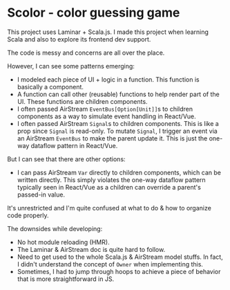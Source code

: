 # Scolor - color guessing game

This project uses Laminar + Scala.js. I made this project when learning Scala and also to explore its frontend dev support.

The code is messy and concerns are all over the place.

However, I can see some patterns emerging:
- I modeled each piece of UI + logic in a function. This function is basically a component.
- A function can call other (reusable) functions to help render part of the UI. These functions are children components.
- I often passed AirStream `EventBus[Option[Unit]]`s to children components as a way to simulate event handling in React/Vue.
- I often passed AirStream `Signal`s to children components. This is like a prop since `Signal` is read-only.
  To mutate `Signal`, I trigger an event via an AirStream `EventBus` to make the parent update it. This is just the one-way dataflow pattern in React/Vue.

But I can see that there are other options:
- I can pass AirStream `Var` directly to children components, which can be written directly. This simply violates the one-way dataflow pattern typically seen in React/Vue as a children can override a parent's passed-in value.

It's unrestricted and I'm quite confused at what to do & how to organize code properly.

The downsides while developing:
- No hot module reloading (HMR).
- The Laminar & AirStream doc is quite hard to follow.
- Need to get used to the whole Scala.js & AirStream model stuffs. In fact, I didn't understand the concept of `Owner` when implementing this.
- Sometimes, I had to jump through hoops to achieve a piece of behavior that is more straightforward in JS.
